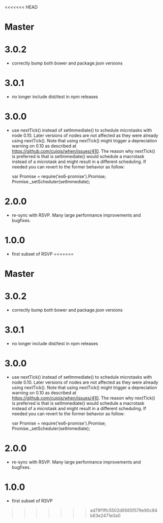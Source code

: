 <<<<<<< HEAD
# Master

# 3.0.2

* correctly bump both bower and package.json versions

# 3.0.1

* no longer include dist/test in npm releases

# 3.0.0

* use nextTick() instead of setImmediate() to schedule microtasks with node 0.10. Later versions of 
  nodes are not affected as they were already using nextTick(). Note that using nextTick() might 
  trigger a depreciation warning on 0.10 as described at https://github.com/cujojs/when/issues/410.
  The reason why nextTick() is preferred is that is setImmediate() would schedule a macrotask 
  instead of a microtask and might result in a different scheduling.
  If needed you can revert to the former behavior as follow:

    var Promise = require('es6-promise').Promise;
    Promise._setScheduler(setImmediate);

# 2.0.0

* re-sync with RSVP. Many large performance improvements and bugfixes.

# 1.0.0

* first subset of RSVP
=======
# Master

# 3.0.2

* correctly bump both bower and package.json versions

# 3.0.1

* no longer include dist/test in npm releases

# 3.0.0

* use nextTick() instead of setImmediate() to schedule microtasks with node 0.10. Later versions of 
  nodes are not affected as they were already using nextTick(). Note that using nextTick() might 
  trigger a depreciation warning on 0.10 as described at https://github.com/cujojs/when/issues/410.
  The reason why nextTick() is preferred is that is setImmediate() would schedule a macrotask 
  instead of a microtask and might result in a different scheduling.
  If needed you can revert to the former behavior as follow:

    var Promise = require('es6-promise').Promise;
    Promise._setScheduler(setImmediate);

# 2.0.0

* re-sync with RSVP. Many large performance improvements and bugfixes.

# 1.0.0

* first subset of RSVP
>>>>>>> ad79f1ffc5502d9565f579e90c84b63e2471e0a0
